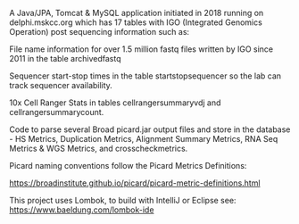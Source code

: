 A Java/JPA, Tomcat & MySQL application initiated in 2018 running on delphi.mskcc.org which has 17 tables with IGO (Integrated Genomics Operation) post sequencing information such as:

File name information for over 1.5 million fastq files written by IGO since 2011 in the table archivedfastq

Sequencer start-stop times in the table startstopsequencer so the lab can track sequencer availability.

10x Cell Ranger Stats in tables cellrangersummaryvdj and cellrangersummarycount.

Code to parse several Broad picard.jar output files and store in the database - HS Metrics, Duplication Metrics, Alignment Summary Metrics, RNA Seq Metrics & WGS Metrics, and crosscheckmetrics.

Picard naming conventions follow the Picard Metrics Definitions:

https://broadinstitute.github.io/picard/picard-metric-definitions.html

This project uses Lombok, to build with IntelliJ or Eclipse see:
https://www.baeldung.com/lombok-ide
